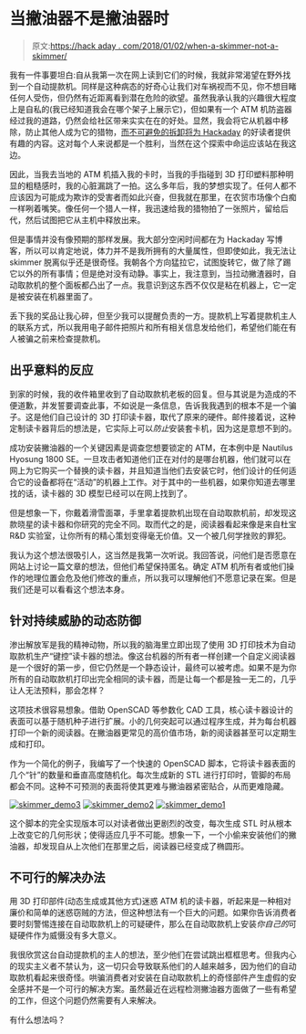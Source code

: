 # 当撇油器不是撇油器时

> 原文:[https://hack aday . com/2018/01/02/when-a-skimmer-not-a-skimmer/](https://hackaday.com/2018/01/02/when-a-skimmer-isnt-a-skimmer/)

我有一件事要坦白:自从我第一次在网上读到它们的时候，我就非常渴望在野外找到一个自动提款机。同样是这种病态的好奇心让我们对车祸视而不见，你不想目睹任何人受伤，但仍然有近距离看到潜在危险的欲望。虽然我承认我的兴趣很大程度上是自私的(我已经知道我会在哪个架子上展示它)，但如果有一个 ATM 机防盗器经过我的道路，仍然会给社区带来实实在在的好处。显然，我会将它从机器中移除，防止其他人成为它的猎物，[而不可避免的拆卸将为 Hackaday](https://hackaday.com/2016/05/03/reverse-engineering-an-atm-card-skimmer/) 的好读者提供有趣的内容。这对每个人来说都是一个胜利，当然在这个探索中命运应该站在我这边。

因此，当我去当地的 ATM 机插入我的卡时，当我的手指碰到 3D 打印塑料那种明显的粗糙感时，我的心脏漏跳了一拍。这么多年后，我的梦想实现了。任何人都不应该因为可能成为欺诈的受害者而如此兴奋，但我就在那里，在农贸市场像个白痴一样咧着嘴笑。像任何一个猎人一样，我迅速给我的猎物拍了一张照片，留给后代，然后试图把它从主机中释放出来。

但是事情并没有像预期的那样发展。我大部分空闲时间都在为 Hackaday 写博客，所以可以肯定地说，体力并不是我所拥有的大量属性，但即使如此，我无法让 skimmer 脱离似乎还是很奇怪。我朝各个方向猛拉它，试图旋转它，做了除了踢它以外的所有事情；但是绝对没有动静。事实上，我注意到，当拉动撇渣器时，自动取款机的整个面板都凸出了一点。我意识到这东西不仅仅是粘在机器上，它一定是被安装在机器里面了。

丢下我的奖品让我心碎，但至少我可以提醒负责的一方。提款机上写着提款机主人的联系方式，所以我用电子邮件把照片和所有相关信息发给他们，希望他们能在有人被骗之前来检查提款机。

## 出乎意料的反应

到家的时候，我的收件箱里收到了自动取款机老板的回复。但与其说是为造成的不便道歉，并发誓要调查此事，不如说是一条信息，告诉我我遇到的根本不是一个骗子。这是他们自己设计的 3D 打印读卡器，取代了原来的硬件。邮件接着说，这种定制读卡器背后的想法是，它实际上可以*防止*安装套卡机，因为这是意想不到的。

成功安装撇油器的一个关键因素是调查您想要锁定的 ATM，在本例中是 Nautilus Hyosung 1800 SE。一旦攻击者知道他们正在对付的是哪台机器，他们就可以在网上为它购买一个替换的读卡器，并且知道当他们去安装它时，他们设计的任何适合它的设备都将在“活动”的机器上工作。对于其中的一些机器，如果你知道去哪里找的话，读卡器的 3D 模型已经可以在网上找到了。

但是想象一下，你戴着滑雪面罩，手里拿着提款机出现在自动取款机前，却发现这款晓星的读卡器和你研究的完全不同。取而代之的是，阅读器看起来像是来自杜宝 R&D 实验室，让你所有的精心策划变得毫无价值。又一个被几何学挫败的罪犯。

我认为这个想法很吸引人，这当然是我第一次听说。我回答说，问他们是否愿意在网站上讨论一篇文章的想法，但他们希望保持匿名。确定 ATM 机所有者或他们操作的地理位置会危及他们修改的重点，所以我可以理解他们不愿意记录在案。但是我们还是可以看看这个想法本身。

## 针对持续威胁的动态防御

渗出解放军是我的精神动物，所以我的脑海里立即出现了使用 3D 打印技术为自动取款机生产“键控”读卡器的想法。像这台机器的所有者一样创建一个自定义阅读器是一个很好的第一步，但它仍然是一个静态设计，最终可以被考虑。如果不是为你所有的自动取款机打印出完全相同的读卡器，而是让每一个都是独一无二的，几乎让人无法预料，那会怎样？

这项技术很容易想象。借助 OpenSCAD 等参数化 CAD 工具，核心读卡器设计的表面可以基于随机种子进行扩展。小的几何突起可以通过程序生成，并为每台机器打印一个新的阅读器。在撇油器更常见的高价值市场，新的阅读器甚至可以定期生成和打印。

作为一个简化的例子，我编写了一个快速的 OpenSCAD 脚本，它将读卡器表面的几个“针”的数量和垂直高度随机化。每次生成新的 STL 进行打印时，管脚的布局都会不同。这种不可预测的表面将使其更难与撇油器紧密贴合，从而更难隐藏。

 [![skimmer_demo3](../Images/fcf6f03acfe5ab16196ddae694ea0f31.png "skimmer_demo3")](https://i0.wp.com/hackaday.com/wp-content/uploads/2017/12/skimmer_demo3.jpg?ssl=1)  [![skimmer_demo2](../Images/d2830a2ec069fb230cfa0cb5aaefd0b3.png "skimmer_demo2")](https://i0.wp.com/hackaday.com/wp-content/uploads/2017/12/skimmer_demo2.jpg?ssl=1)  [![skimmer_demo1](../Images/5bcf7ff5df3a42e316f296821ef3165b.png "skimmer_demo1")](https://i0.wp.com/hackaday.com/wp-content/uploads/2017/12/skimmer_demo1.jpg?ssl=1) 

这个脚本的完全实现版本可以对读者做出更剧烈的改变，每次生成 STL 时从根本上改变它的几何形状；使得适应几乎不可能。想象一下，一个小偷来安装他们的撇油器，却发现自从上次他们在那里之后，阅读器已经变成了椭圆形。

## 不可行的解决办法

用 3D 打印部件(动态生成或其他方式)迷惑 ATM 机的读卡器，听起来是一种相对廉价和简单的迷惑窃贼的方法，但这种想法有一个巨大的问题。如果你告诉消费者要时刻警惕连接在自动取款机上的可疑硬件，那么在自动取款机上安装*你自己的*可疑硬件作为威慑没有多大意义。

我很欣赏这台自动提款机的主人的想法，至少他们在尝试跳出框框思考。但我内心的现实主义者不禁认为，这一切只会导致联系他们的人越来越多，因为他们的自动取款机看起来很奇怪。哄骗消费者对安装在自动取款机上的奇怪部件产生虚假的安全感并不是一个可行的解决方案。虽然最近在远程检测撇油器方面做了一些有希望的工作，但这个问题仍然需要有人来解决。

有什么想法吗？